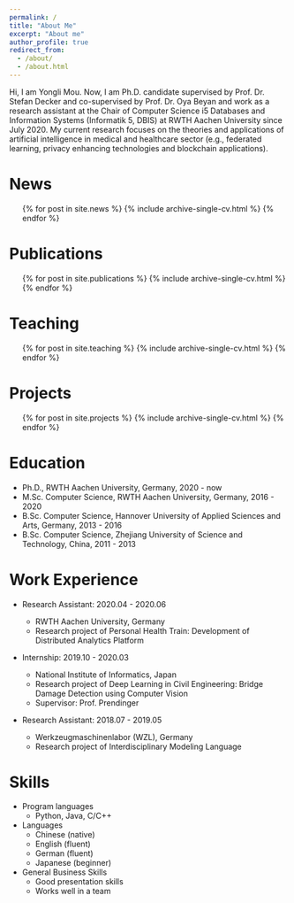 ```yaml
---
permalink: /
title: "About Me"
excerpt: "About me"
author_profile: true
redirect_from: 
  - /about/
  - /about.html
---
```


Hi, I am Yongli Mou. Now, I am Ph.D. candidate supervised by Prof. Dr. Stefan Decker and co-supervised by Prof. Dr. Oya Beyan and work as a research assistant at the Chair of Computer Science i5 Databases and Information Systems (Informatik 5, DBIS) at RWTH Aachen University since July 2020. My current research focuses on the theories and applications of artificial intelligence in medical and healthcare sector (e.g., federated learning, privacy enhancing technologies and blockchain applications).

News
======
  <ul>{% for post in site.news %}
    {% include archive-single-cv.html %}
  {% endfor %}</ul>
  
Publications
======
  <ul>{% for post in site.publications %}
    {% include archive-single-cv.html %}
  {% endfor %}</ul>

Teaching
======
  <ul>{% for post in site.teaching %}
    {% include archive-single-cv.html %}
  {% endfor %}</ul>

Projects
======
  <ul>{% for post in site.projects %}
    {% include archive-single-cv.html %}
  {% endfor %}</ul>
 
Education
======
* Ph.D., RWTH Aachen University, Germany, 2020 - now
* M.Sc. Computer Science, RWTH Aachen University, Germany, 2016 - 2020
* B.Sc. Computer Science, Hannover University of Applied Sciences and Arts, Germany, 2013 - 2016
* B.Sc. Computer Science, Zhejiang University of Science and Technology, China, 2011 - 2013

Work Experience
======
* Research Assistant: 2020.04 - 2020.06
  * RWTH Aachen University, Germany
  * Research project of Personal Health Train: Development of Distributed Analytics Platform

* Internship: 2019.10 - 2020.03
  * National Institute of Informatics, Japan
  * Research project of Deep Learning in Civil Engineering: Bridge Damage Detection using Computer Vision
  * Supervisor: Prof. Prendinger

* Research Assistant: 2018.07 - 2019.05 
  * Werkzeugmaschinenlabor (WZL), Germany
  * Research project of Interdisciplinary Modeling Language
  
Skills
======
* Program languages
  * Python, Java, C/C++
* Languages
  * Chinese (native)
  * English (fluent)
  * German (fluent)
  * Japanese (beginner)
* General Business Skills
  * Good presentation skills
  * Works well in a team
